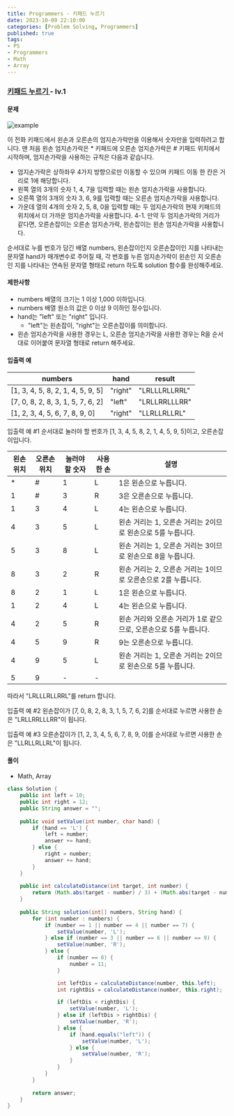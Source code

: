 ```yaml
---
title: Programmers - 키패드 누르기
date: 2023-10-09 22:10:00
categories: [Problem Solving, Programmers]
published: true
tags:
- PS
- Programmers
- Math
- Array
---
```


### [ 키패드 누르기 ](https://school.programmers.co.kr/learn/courses/30/lessons/67256) - lv.1

#### 문제

![example](https://grepp-programmers.s3.ap-northeast-2.amazonaws.com/files/production/4b69a271-5f4a-4bf4-9ebf-6ebed5a02d8d/kakao_phone1.png)

이 전화 키패드에서 왼손과 오른손의 엄지손가락만을 이용해서 숫자만을 입력하려고 합니다.
맨 처음 왼손 엄지손가락은 * 키패드에 오른손 엄지손가락은 # 키패드 위치에서 시작하며, 엄지손가락을 사용하는 규칙은 다음과 같습니다.

 * 엄지손가락은 상하좌우 4가지 방향으로만 이동할 수 있으며 키패드 이동 한 칸은 거리로 1에 해당합니다.
 * 왼쪽 열의 3개의 숫자 1, 4, 7을 입력할 때는 왼손 엄지손가락을 사용합니다.
 * 오른쪽 열의 3개의 숫자 3, 6, 9를 입력할 때는 오른손 엄지손가락을 사용합니다.
 * 가운데 열의 4개의 숫자 2, 5, 8, 0을 입력할 때는 두 엄지손가락의 현재 키패드의 위치에서 더 가까운 엄지손가락을 사용합니다.
4-1. 만약 두 엄지손가락의 거리가 같다면, 오른손잡이는 오른손 엄지손가락, 왼손잡이는 왼손 엄지손가락을 사용합니다.

순서대로 누를 번호가 담긴 배열 numbers, 왼손잡이인지 오른손잡이인 지를 나타내는 문자열 hand가 매개변수로 주어질 때, 각 번호를 누른 엄지손가락이 왼손인 지 오른손인 지를 나타내는 연속된 문자열 형태로 return 하도록 solution 함수를 완성해주세요.

#### 제한사항
 - numbers 배열의 크기는 1 이상 1,000 이하입니다.
 - numbers 배열 원소의 값은 0 이상 9 이하인 정수입니다.
 - hand는 "left" 또는 "right" 입니다.
    - "left"는 왼손잡이, "right"는 오른손잡이를 의미합니다.
 - 왼손 엄지손가락을 사용한 경우는 L, 오른손 엄지손가락을 사용한 경우는 R을 순서대로 이어붙여 문자열 형태로 return 해주세요.

#### 입출력 예

| numbers | hand | result |
| ----------- | ----------- | ----------- |
| [1, 3, 4, 5, 8, 2, 1, 4, 5, 9, 5] | "right" | "LRLLLRLLRRL" |
| [7, 0, 8, 2, 8, 3, 1, 5, 7, 6, 2] | "left" | "LRLLRRLLLRR" |
| [1, 2, 3, 4, 5, 6, 7, 8, 9, 0] | "right" | "LLRLLRLLRL" |

입출력 예 #1
순서대로 눌러야 할 번호가 [1, 3, 4, 5, 8, 2, 1, 4, 5, 9, 5]이고, 오른손잡이입니다.

| 왼손 위치 | 오른손 위치 | 눌러야 할 숫자 | 사용한 손 | 설명 |
| ----------- | ----------- | ----------- | ----------- | ----------- |
| * | # | 1 |  L | 1은 왼손으로 누릅니다. |
| 1 | # | 3 |  R | 3은 오른손으로 누릅니다. |
| 1 | 3 | 4 |  L | 4는 왼손으로 누릅니다. |
| 4 | 3 | 5 |  L | 왼손 거리는 1, 오른손 거리는 2이므로 왼손으로 5를 누릅니다. |
| 5 | 3 | 8 |  L | 왼손 거리는 1, 오른손 거리는 3이므로 왼손으로 8을 누릅니다. |
| 8 | 3 | 2 |  R | 왼손 거리는 2, 오른손 거리는 1이므로 오른손으로 2를 누릅니다. |
| 8 | 2 | 1 |  L | 1은 왼손으로 누릅니다. |
| 1 | 2 | 4 |  L | 4는 왼손으로 누릅니다. |
| 4 | 2 | 5 |  R | 왼손 거리와 오른손 거리가 1로 같으므로, 오른손으로 5를 누릅니다. |
| 4 | 5 | 9 |  R | 9는 오른손으로 누릅니다. |
| 4 | 9 | 5 |  L | 왼손 거리는 1, 오른손 거리는 2이므로 왼손으로 5를 누릅니다. |
| 5 | 9 | - |  - |  |

따라서 "LRLLLRLLRRL"를 return 합니다.

입출력 예 #2
왼손잡이가 [7, 0, 8, 2, 8, 3, 1, 5, 7, 6, 2]를 순서대로 누르면 사용한 손은 "LRLLRRLLLRR"이 됩니다.

입출력 예 #3
오른손잡이가 [1, 2, 3, 4, 5, 6, 7, 8, 9, 0]를 순서대로 누르면 사용한 손은 "LLRLLRLLRL"이 됩니다.

#### 풀이
  - Math, Array

```java
class Solution {
    public int left = 10;
    public int right = 12;
    public String answer = "";
    
    public void setValue(int number, char hand) {
        if (hand == 'L') {
            left = number;
            answer += hand;
        } else {
            right = number;
            answer += hand;
        }
    }
    
    public int calculateDistance(int target, int number) {
        return (Math.abs(target - number) / 3) + (Math.abs(target - number) % 3);
    }
    
    public String solution(int[] numbers, String hand) {
        for (int number : numbers) {
            if (number == 1 || number == 4 || number == 7) {
                setValue(number, 'L');
            } else if (number == 3 || number == 6 || number == 9) {
                setValue(number, 'R');
            } else {
                if (number == 0) {
                    number = 11;
                }

                int leftDis = calculateDistance(number, this.left);
                int rightDis = calculateDistance(number, this.right);

                if (leftDis < rightDis) {
                    setValue(number, 'L');
                } else if (leftDis > rightDis) {
                    setValue(number, 'R');
                } else {
                    if (hand.equals("left")) {
                        setValue(number, 'L');
                    } else {
                        setValue(number, 'R');
                    }
                }
            }
        }
        
        return answer;
    }
}
```
